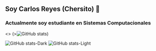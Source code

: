 ## Soy Carlos Reyes (Chersito) 👋
###  Actualmente soy estudiante en Sistemas Computacionales 

<> (>![GitHub stats](https://github-readme-stats.vercel.app/api?username=Chersito&show_icons=true&theme=transparent))

![GitHub stats-Dark](https://github-readme-stats.vercel.app/api?username=Chersito&show_icons=true&theme=dark#gh-dark-mode-only)
![GitHub stats-Light](https://github-readme-stats.vercel.app/api?username=Chersito&show_icons=true&theme=default#gh-light-mode-only)